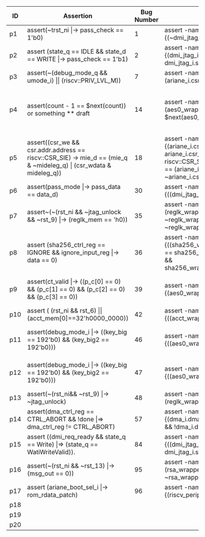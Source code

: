| ID | Assertion | Bug Number | Bug Description | CWE-ID |
|----| ---- | ---- | ---- | ---- |
|p1|assert(\~trst\_ni \|-> pass\_check == 1'b0) |1|assert -name HACK@DAC21_p1 {(~dmi_jtag_i.trst_ni |-> dmi_jtag_i.pass_check == 1'b0)}|            PassChkValid: begin                if(hashValid) begin                      if(exp_hash == pass_hash) begin                          pass_check = 1'b1;                     end else begin                         pass_check = 1'b0;                     end                     state_d = Idle;                 end else begin                    state_d = PassChkValid;                 end               end|
|p2|assert (state\_q == IDLE && state\_d == WRITE \|-> pass\_check == 1'b1)|2|assert -name HACK@DAC21_p2 {(dmi_jtag_i.state_q == dmi_jtag_i.Idle && dmi_jtag_i.state_d == dmi_jtag_i.Write |-> dmi_jtag_i.pass_check == 1'b1)}|       case (state_q)             Idle: begin                 // make sure that no error is sticky                 if (dmi_access && update_dr && (error_q == DMINoError)) begin                     // save address and value                     address_d = dmi.address;                     data_d = dmi.data;                     if ( (dm::dtm_op_e'(dmi.op) == dm::DTM_READ) && (pass_check | ~we_flag == 1) ) begin                         state_d = Read;                     end else if ( (dm::dtm_op_e'(dmi.op) == dm::DTM_WRITE) && (pass_check == 1) ) begin                         state_d = Write;                     end else if (dm::dtm_op_e'(dmi.op) == dm::DTM_PASS) begin                         state_d = Write;                         pass_mode = 1'b1;                     end                      // else this is a nop and we can stay here                 end             end|
|p3|assert(\~(debug\_mode\_q && umode\_i) \|\| (riscv::PRIV\_LVL\_M))|7|assert -name HACK@DAC21_p7 {(~(ariane_i.csr_regfile_i.debug_mode_q) || (riscv::PRIV_LVL_M))}|assign priv_lvl_o       = (debug_mode_q || umode_i) ? riscv::PRIV_LVL_M : priv_lvl_q;|
|p4|assert(count - 1 == $next(count)) or something ** draft|14|assert -name HACK@DAC21_p14 {( (aes0_wrapper_i.aes.uut.validCounter - 1) == $next(aes0_wrapper_i.aes.uut.validCounter))}|always @ (posedge clk)     begin         if(start_posedge)             begin                 s0 <= state ^ key[191:64];                 k0 <= key;                 validCounter <= 25;             end         else if(~out_valid)             begin                 validCounter <= validCounter - 1;             end     end|
|p5|assert((csr\_we && csr.addr.address == riscv::CSR\_SIE) -> mie\_d == (mie\_q & \~mideleg\_q) \| (csr\_wdata & mideleg\_q))|18|assert -name HACK@DAC21_p18 {(ariane_i.csr_regfile_i.csr_we && ariane_i.csr_regfile_i.csr_addr.address == riscv::CSR_SIE) -> ariane_i.csr_regfile_i.mie_d == (ariane_i.csr_regfile_i.mie_q & ~ariane_i.csr_regfile_i.mideleg_q) | (ariane_i.csr_regfile_i.csr_wdata & ariane_i.csr_regfile_i.mideleg_q)}|riscv::CSR_SIE: begin // the mideleg makes sure only delegate-able register //(and therefore also only implemented registers) are written mie_d = (mie_q & ~mideleg_q) | (csr_wdata & mideleg_q) | utval_q; end|
|p6|assert(pass\_mode \|-> pass\_data == data\_d)|30|assert -name HACK@DAC21_p30 {((dmi_jtag_i.pass_mode) |-> (dmi_jtag_i.pass_data == dmi_jtag_i.data_d))}|logic [31:0] data_d, data_q logic [512-1:0] pass_data; ... Write: begin ... if (pass_mode) begin pass_data = { {60{8'h00}}, data_d}; state_d = PassChk; pass_mode = 1'b0; ... end ...|
|p7|assert\~(\~(rst\_ni && \~jtag\_unlock && \~rst\_9) \|-> (reglk\_mem == 'h0))|35|assert -name HACK@DAC21_p35 {~(reglk_wrapper_i.rst_ni && ~reglk_wrapper_i.jtag_unlock && ~reglk_wrapper_i.rst_9) |-> (reglk_wrapper_i.reglk_mem == 'h0)}|    begin         if(~(rst_ni && ~jtag_unlock && ~rst_9))             begin               for (j=0; j < 6; j=j+1) begin                 reglk_mem[j] <= 'h0;               end             end|
|p8|assert (sha256\_ctrl\_reg == IGNORE && ignore\_input\_reg \|-> data == 0)|36|assert -name HACK@DAC21_p36 {((sha256_wrapper_i.sha256.sha256_ctrl_reg == sha256_wrapper_i.sha256.CTRL_IGNORE && sha256_wrapper_i.sha256.ignore_input_reg) |-> (sha256_wrapper_i.data == 0))}|// Implement SHA256 I/O memory map interface // Write side always @(posedge clk_i) begin if(~(rst_ni && ~rst_3)) begin startHash <= 0; newMessage <= 0; data[0] <= 0; data[1] <= 0; data[2] <= 0; ... data[14] <= 0; data[15] <= 0; ...|
|p9|assert(ct\_valid \|-> ((p\_c[0] == 0) && (p\_c[1] == 0) && (p\_c[2] == 0) && (p\_c[3] == 0)) |39|assert -name HACK@DAC21_p39 {(aes0_wrapper_i.ct_valid |-> ((aes0_wrapper_i.p_c[0] == 0) && (aes0_wrapper_i.p_c[1] == 0) && (aes0_wrapper_i.p_c[2] == 0) && (aes0_wrapper_i.p_c[3] == 0)))}|else if(en && we) case(address[8:3]) 0: start <= reglk_ctrl_i[1] ? start : wdata[0]; 1: p_c[3] <= reglk_ctrl_i[3] ? p_c[3] : wdata[31:0]; 2: p_c[2] <= reglk_ctrl_i[3] ? p_c[2] : wdata[31:0]; 3: p_c[1] <= reglk_ctrl_i[3] ? p_c[1] : wdata[31:0]; 4: p_c[0] <= reglk_ctrl_i[3] ? p_c[0] : wdata[31:0]; ... endcase|
|p10|assert ( (rst\_ni && rst\_6) \|\| (acct\_mem[0]==32'h0000\_0000))|42|assert -name HACK@DAC21_p42 {((acct_wrapper_i.rst_ni && rst_6) || (acct_wrapper_i.acct_mem.read_data_0[0]==32'h0000_0000))}|always @(posedge clk_i)     begin         if(~(rst_ni && ~rst_6))             begin               for (j=0; j < AcCt_MEM_SIZE; j=j+1) begin                 acct_mem[j] <= 32'hffffffff;                end             end I think the intended behavior is acct_mem[j] <= 32'h0000_0000, wrote the assertion to check that during reset - Jayden|
|p11|assert(debug\_mode\_i \|-> ((key\_big == 192'b0) && (key\_big2 == 192'b0)))|46|assert -name HACK@DAC21_p46 {((aes0_wrapper_i.debug_mode_i) |-> ((aes0_wrapper_i.key_big == 192'b0) && (aes0_wrapper_i.key_big2 == 192'b0)))}|assign key_big0 = debug_mode_i ? 192'b0 : {key0[0], key0[1], key0[2], key0[3], key0[4], key0[5]};  assign key_big1 = debug_mode_i ? 192'b0 : {key1[0], key1[1], key1[2], key1[3], key1[4], key1[5]};  assign key_big2 = {key2[0], key2[1], key2[2], key2[3], key2[4], key2[5]}; ... assign key_big = key_sel[1] ? key_big2 : ( key_sel[0] ? key_big1 : key_big0 ); ...|
|p12|assert(debug\_mode\_i \|-> ((key\_big == 192'b0) && (key\_big2 == 192'b0)))|47|assert -name HACK@DAC21_p47 {((aes0_wrapper_i.debug_mode_i) |-> ((aes0_wrapper_i.key_big == 192'b0) && (aes0_wrapper_i.key_big2 == 192'b0)))}||
|p13|assert(\~(rst\_ni&& \~rst\_9) \|-> \~jtag\_unlock)|48|assert -name HACK@DAC21_p48 {(~(reglk_wrapper_i.rst_ni && ~rst_9) |-> ~reglk_wrapper_i.jtag_unlock)}|always @(posedge clk_i) begin if(~(rst_ni && ~jtag_unlock && ~rst_9)) begin for (j=0; j < 6; j=j+1) begin reglk_mem[j] <= 'h0; end end|
|p14|assert(dma\_ctrl\_reg == CTRL\_ABORT && !done \|=> dma\_ctrl\_reg != CTRL\_ABORT)|57|assert -name HACK@DAC21_p57 {(dma_i.dma_ctrl_reg == dma_i.CTRL_ABORT && !dma_i.done_i |=> dma_i.dma_ctrl_reg != dma_i.CTRL_ABORT)}|        CTRL_ABORT:           begin             if (!done_i)               begin                 dma_ctrl_new = CTRL_ABORT;                  dma_ctrl_en  = 'h0;                end             else|
|p15|assert ((dmi\_req\_ready && state\_q == Write) \|=> (state\_q == WatiWriteValid)).|84|assert -name HACK@DAC21_p84 {((dmi_jtag_i.dmi_req_ready && dmi_jtag_i.state_q == dmi_jtag_i.Write) |=> (dmi_jtag_i.state_q == dmi_jtag_i.WaitWriteValid))}|            Write: begin                 dmi_req_valid = 1'b1;                 // got a valid answer go back to idle                 if (dmi_req_ready) begin                     state_d = Idle;                 end             end              WaitWriteValid: begin                 // just wait for idle here                 if (dmi_resp_valid) begin                     state_d = Idle;                 end             end|
|p16|assert(\~(rst\_ni && \~rst\_13) \|-> (msg\_out == 0))|95|assert -name HACK@DAC21_p95 {(~(rsa_wrapper_i.rst_ni && ~rsa_wrapper_i.rst_13) |-> (rsa_wrapper_i.msg_out == 0))}|        if(~(rst_ni && ~rst_13))             begin                 inter_rst_ni <= 0;                 inter_rst1_ni <= 0;                 encry_decry_i <= 0;                 prime_i <= 1024'b0;                 prime1_i <= 1024'b0;                 msg_in <= 2048'b0;                 //msg_out <= 2048'b0;                                 end|
|p17|assert (ariane\_boot\_sel\_i \|-> rom\_rdata\_patch)|96|assert -name HACK@DAC21_p96_modified {(riscv_peripherals_i.ariane_boot_sel_i |-> riscv_peripherals_i.rom_rdata_linux)}|assign rom_rdata = (ariane_boot_sel_i) ? rom_rdata_linux : rom_rdata_linux;|
|p18|||||
|p19|||||
|p20|||||
